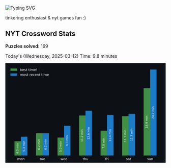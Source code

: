 ![Typing SVG](https://readme-typing-svg.demolab.com?font=Fira+Code&size=16&pause=700&color=FFFFFF&width=435&lines=hi+i'm+aimee!;nice+to+see+you+here!)

tinkering enthusiast & nyt games fan :)
<!-- START NYT-STATS -->
## NYT Crossword Stats
**Puzzles solved:** 169

Today's (Wednesday, 2025-03-12) Time: 9.8 minutes


![Solve Times](./nyt_stats_graph.png)
<!-- END NYT-STATS -->
